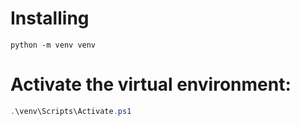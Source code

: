 # Installing

```
python -m venv venv
```

# Activate the virtual environment:
```powershell
.\venv\Scripts\Activate.ps1